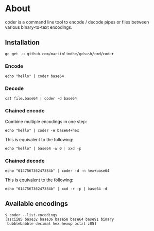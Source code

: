 # About

coder is a command line tool to encode / decode pipes or files
between various binary-to-text encodings.


## Installation

    go get -u github.com/martinlindhe/gohash/cmd/coder


### Encode

    echo "hello" | coder base64


### Decode

    cat file.base64 | coder -d base64


### Chained encode

Combine multiple encodings in one step:

    echo "hello" | coder -e base64+hex

This is equivalent to the following:

    echo "hello" | base64 -w 0 | xxd -p


### Chained decode

    echo "614756736247384b" | coder -d -n hex+base64

This is equivalent to the following:

    echo "614756736247384b" | xxd -r -p | base64 -d


## Available encodings

```
$ coder --list-encodings
[ascii85 base32 base36 base58 base64 base91 binary
 bubblebabble decimal hex hexup octal z85]
```
